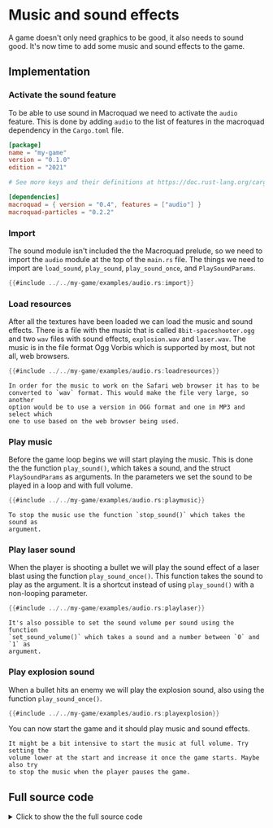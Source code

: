 # Music and sound effects

A game doesn't only need graphics to be good, it also needs to sound good.
It's now time to add some music and sound effects to the game.

## Implementation

### Activate the sound feature

To be able to use sound in Macroquad we need to activate the `audio` feature.
This is done by adding `audio` to the list of features in the macroquad
dependency in the `Cargo.toml` file.

```toml [hl,9]
[package]
name = "my-game"
version = "0.1.0"
edition = "2021"

# See more keys and their definitions at https://doc.rust-lang.org/cargo/reference/manifest.html

[dependencies]
macroquad = { version = "0.4", features = ["audio"] }
macroquad-particles = "0.2.2"
```

### Import

The sound module isn't included the the Macroquad prelude, so we need to
import the `audio` module at the top of the `main.rs` file. The things we need
to import are `load_sound`, `play_sound`, `play_sound_once`, and `PlaySoundParams`.

```rust
{{#include ../../my-game/examples/audio.rs:import}}
```

### Load resources

After all the textures have been loaded we can load the music and sound
effects. There is a file with the music that is called `8bit-spaceshooter.ogg`
and two `wav` files with sound effects, `explosion.wav` and `laser.wav`. The
music is in the file format Ogg Vorbis which is supported by most, but not
all, web browsers.

```rust
{{#include ../../my-game/examples/audio.rs:loadresources}}
```

```admonish note
In order for the music to work on the Safari web browser it has to be
converted to `wav` format. This would make the file very large, so another
option would be to use a version in OGG format and one in MP3 and select which
one to use based on the web browser being used.
```

### Play music

Before the game loop begins we will start playing the music. This is done the
the function `play_sound()`, which takes a sound, and the struct
`PlaySoundParams` as arguments. In the parameters we set the sound to be
played in a loop and with full volume.

```rust
{{#include ../../my-game/examples/audio.rs:playmusic}}
```

```admonish info
To stop the music use the function `stop_sound()` which takes the sound as
argument.
```

### Play laser sound

When the player is shooting a bullet we will play the sound effect of a laser
blast using the function `play_sound_once()`. This function takes the sound to
play as the argument. It is a shortcut instead of using `play_sound()` with a
non-looping parameter.

```rust [hl,8]
{{#include ../../my-game/examples/audio.rs:playlaser}}
```

```admonish info
It's also possible to set the sound volume per sound using the function
`set_sound_volume()` which takes a sound and a number between `0` and `1` as
argument.
```

### Play explosion sound

When a bullet hits an enemy we will play the explosion sound, also using the
function `play_sound_once()`.

```rust [hl,14]
{{#include ../../my-game/examples/audio.rs:playexplosion}}
```

You can now start the game and it should play music and sound effects.

```admonish tip title="Challenge" class="challenge"
It might be a bit intensive to start the music at full volume. Try setting the
volume lower at the start and increase it once the game starts. Maybe also try
to stop the music when the player pauses the game.
```

<div class="noprint">

## Full source code

<details>
  <summary>Click to show the the full source code</summary>

```rust
{{#include ../../my-game/examples/audio.rs:all}}
```
</details>
</div>

